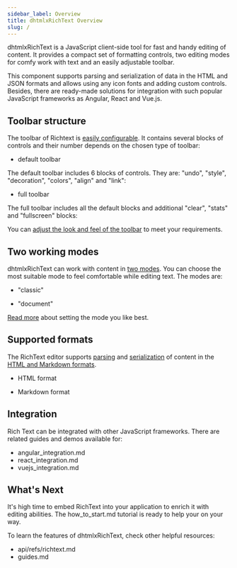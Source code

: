 ```yaml
---
sidebar_label: Overview
title: dhtmlxRichText Overview
slug: /
---
```



dhtmlxRichText is a JavaScript client-side tool for fast and handy editing of content. It provides a compact set of formatting controls, two editing modes for comfy work with text and an easily adjustable toolbar.

This component supports parsing and serialization of data in the HTML and JSON formats and allows using any icon fonts and adding custom controls. Besides, there are ready-made solutions for integration with
such popular JavaScript frameworks as Angular, React and Vue.js.

Toolbar structure
--------------------

The toolbar of Richtext is [easily configurable](configuration.md#toolbar). It contains several blocks of controls and their number depends on the chosen type of toolbar:

- default toolbar

The default toolbar includes 6 blocks of controls. They are: "undo", "style", "decoration", "colors", "align" and "link":

<!-- ![Default toolbar](default_toolbar.png) -->

- full toolbar

The full toolbar includes all the default blocks and additional "clear", "stats" and "fullscreen" blocks:

<!-- ![Full toolbar](full_toolbar.png) -->

You can [adjust the look and feel of the toolbar](customization.md) to meet your requirements.


Two working modes 
---------------------

dhtmlxRichText can work with content in [two modes](configuration.md#modesofediting). You can choose the most suitable mode to feel comfortable while editing text. The modes are:

- "classic"

<!-- ![Classic mode](classic_mode.png) -->

- "document"

<!-- ![Document mode](doc_mode.png) -->

[Read more](configuration.md#modesofediting) about setting the mode you like best.

Supported formats
----------------

The RichText editor supports [parsing](loading_data.md#addingcontentintoeditor) and [serialization](working_with_richtext.md#gettingcontentfromeditor) of content in the 
[HTML and Markdown formats](loading_data.md#formatofcontent).

- HTML format

<!-- ![HTML format](html_format.png) -->

- Markdown format

<!-- ![Markdown format](markdown_format.png) -->

Integration
-------------

Rich Text can be integrated with other JavaScript frameworks. There are related guides and demos available for:

- angular_integration.md
- react_integration.md
- vuejs_integration.md


What's Next
-----------

It's high time to embed RichText into your application to enrich it with editing abilities. The how_to_start.md tutorial is ready to help your on your way.

To learn the features of dhtmlxRichText, check other helpful resources:

- api/refs/richtext.md
- guides.md
